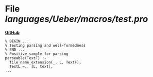 # File _languages/Ueber/macros/test.pro_
**[GitHub](https://github.com/softlang/yas/blob/master/languages/Ueber/macros/test.pro)**
```
% BEGIN ...
% Testing parsing and well-formedness
% END ...
% Positive sample for parsing
parseable(TextF) :-  
  file_name_extension(_, L, TextF), 
  TextL =.. [L, text],
...
```
